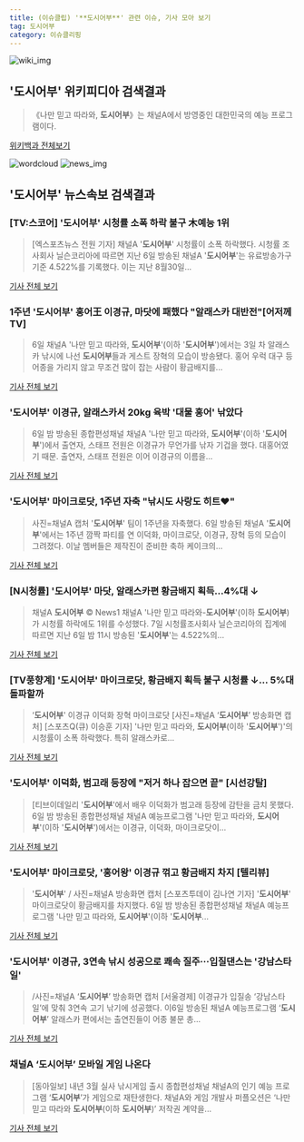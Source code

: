 ```yaml
---
title: (이슈클립) '**도시어부**' 관련 이슈, 기사 모아 보기
tag: 도시어부
category: 이슈클리핑
---
```

![wiki_img](https://user-images.githubusercontent.com/42597476/44503234-41136a80-a6d0-11e8-9071-6fc6418eafe4.png)
## **'**도시어부**'** 위키피디아 검색결과
>《나만 믿고 따라와, **도시어부**》는 채널A에서 방영중인 대한민국의 예능 프로그램이다.

<a href="https://ko.wikipedia.org/wiki/도시어부" target="_blank">위키백과 전체보기</a>

![wordcloud](https://s3.ap-northeast-2.amazonaws.com/lyrics101-wordcloud/2018-09-07-1536276322.png)
![news_img](https://user-images.githubusercontent.com/42597476/44507050-1206f400-a6e4-11e8-8d98-7ffbfebb353f.png)
## **'**도시어부**'** 뉴스속보 검색결과
### [TV:스코어] '**도시어부**' 시청률 소폭 하락 불구 木예능 1위

>[엑스포츠뉴스 전원 기자] 채널A '**도시어부**' 시청률이 소폭 하락했다. 시청률 조사회사 닐슨코리아에 따르면 지난 6일 방송된 채널A '**도시어부**'는 유료방송가구 기준 4.522%를 기록했다.  이는 지난 8월30일...

<a href="http://www.xportsnews.com/?ac=article_view&entry_id=1016565" target="_blank">기사 전체 보기</a>

### 1주년 '**도시어부**' 홍어王 이경규, 마닷에 패했다 "알래스카 대반전"[어저께TV]

>6일 채널A '나만 믿고 따라와, **도시어부**'(이하 '**도시어부**')에서는 3일 차 알래스카 낚시에 나선 **도시어부**들과 게스트 장혁의 모습이 방송됐다. 홍어 우럭 대구 등 어종을 가리지 않고 무조건 많이 잡는 사람이 황금배지를...

<a href="http://www.osen.co.kr/article/G1110984085" target="_blank">기사 전체 보기</a>

### '**도시어부**' 이경규, 알래스카서 20kg 육박 '대물 홍어' 낚았다

>6일 밤 방송된 종합편성채널 채널A '나만 믿고 따라와, **도시어부**'(이하 '**도시어부**')에서 출연자, 스태프 전원은 이경규가 무언가를 낚자 기겁을 했다. 대홍어였기 때문. 출연자, 스태프 전원은 이어 이경규의 이름을...

<a href="http://www.mydaily.co.kr/new_yk/html/read.php?newsid=201809062352596645&ext=na" target="_blank">기사 전체 보기</a>

### '**도시어부**' 마이크로닷, 1주년 자축 "낚시도 사랑도 히트♥"

>사진=채널A 캡처 '**도시어부**' 팀이 1주년을 자축했다. 6일 방송된 채널A '**도시어부**'에서는 1주년 깜짝 파티를 연 이덕화, 마이크로닷, 이경규, 장혁 등의 모습이 그려졌다. 이날 멤버들은 제작진이 준비한 축하 케이크의...

<a href="http://sports.hankooki.com/lpage/entv/201809/sp20180907081944136660.htm" target="_blank">기사 전체 보기</a>

### [N시청률] '**도시어부**' 마닷, 알래스카편 황금배지 획득…4%대 ↓

>채널A **도시어부** © News1 채널A '나만 믿고 따라와-**도시어부**'(이하 **도시어부**)가 시청률 하락에도 1위를 수성했다. 7일 시청률조사회사 닐슨코리아의 집계에 따르면 지난 6일 밤 11시 방송된 '**도시어부**'는 4.522%의...

<a href="http://news1.kr/articles/?3419994" target="_blank">기사 전체 보기</a>

### [TV풍향계] '**도시어부**' 마이크로닷, 황금배지 획득 불구 시청률 ↓... 5%대 돌파할까

>‘**도시어부**' 이경규 이덕화 장혁 마이크로닷 [사진=채널A ‘**도시어부**’ 방송화면 캡처] [스포츠Q(큐) 이승훈 기자] '나만 믿고 따라와, **도시어부**(이하 '**도시어부**')'의 시청률이 소폭 하락했다.  특히 알래스카로...

<a href="http://www.sportsq.co.kr/news/articleView.html?idxno=301787" target="_blank">기사 전체 보기</a>

### '**도시어부**' 이덕화, 범고래 등장에 "저거 하나 잡으면 끝" [시선강탈]

>[티브이데일리 '**도시어부**'에서 배우 이덕화가 범고래 등장에 감탄을 금치 못했다. 6일 밤 방송된 종합편성채널 채널A 예능프로그램 '나만 믿고 따라와, **도시어부**'(이하 '**도시어부**')에서는 이경규, 이덕화, 마이크로닷이...

<a href="http://tvdaily.asiae.co.kr/read.php3?aid=15362716021392786019" target="_blank">기사 전체 보기</a>

### '**도시어부**' 마이크로닷, '홍어왕' 이경규 꺾고 황금배지 차지 [텔리뷰]

>'**도시어부**' / 사진=채널A 방송화면 캡처 [스포츠투데이 김나연 기자] '**도시어부**' 마이크로닷이 황금배지를 차지했다. 6일 밤 방송된 종합편성채널 채널A 예능프로그램 '나만 믿고 따라와, **도시어부**'(이하 '**도시어부**...

<a href="http://stoo.asiae.co.kr/news/naver_view.htm?idxno=2018090700364914937" target="_blank">기사 전체 보기</a>

### '**도시어부**' 이경규, 3연속 낚시 성공으로 쾌속 질주···입질댄스는 '강남스타일'

>/사진=채널A ‘**도시어부**’ 방송화면 캡처 [서울경제] 이경규가 입질송 ‘강남스타일’에 맞춰 3연속 고기 낚기에 성공했다. 이6일 방송된 채널A 예능프로그램 ‘**도시어부**’ 알래스카 편에서는 출연진들이 어종 불문 총...

<a href="http://www.sedaily.com/NewsView/1S4JL3XJF6" target="_blank">기사 전체 보기</a>

### 채널A ‘**도시어부**’ 모바일 게임 나온다

>[동아일보] 내년 3월 실사 낚시게임 출시 종합편성채널 채널A의 인기 예능 프로그램 ‘**도시어부**’가 게임으로 재탄생한다. 채널A와 게임 개발사 퍼플오션은 ‘나만 믿고 따라와 **도시어부**(이하 **도시어부**)’ 저작권 계약을...

<a href="http://news.donga.com/3/all/20180907/91876007/1" target="_blank">기사 전체 보기</a>


